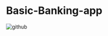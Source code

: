 # Basic-Banking-app

![github](https://user-images.githubusercontent.com/69110669/124883670-32f49680-dfef-11eb-81a4-30c3f4bc3915.gif)

